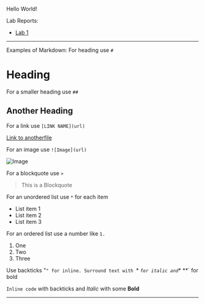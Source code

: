 Hello World!

Lab Reports:
* [Lab 1](https://oowretep.github.io/cse15l-lab-reports/lab1.html)

--- 
Examples of Markdown:
For heading use `#`

# Heading

For a smaller heading use `##`

## Another Heading

For a link use `[LINK NAME](url)`

[Link to anotherfile](https://oowretep.github.io/cse15l-lab-reports/anotherfile.html) 

For an image use `![Image](url)`

![Image](https://www.google.com/search?client=firefox-b-1-d&sca_esv=597555770&q=github+logo&tbm=isch&source=lnms&sa=X&ved=2ahUKEwjTx7fj7tWDAxV1PUQIHe-JARYQ0pQJegQIDhAB&biw=1512&bih=831&dpr=2#imgrc=thYE3r73bm1jUM)

For a blockquote use `>`

 > This is a Blockquote


For an unordered list use `*` for each item

* List item 1
* List item 2
* List item 3


For an ordered list use a number like `1.`

1. One
2. Two
3. Three

Use backticks "`" for inline.
Surround text with `* *` for italic and `** **` for bold

`Inline code` with backticks and *Italic* with some **Bold**

--- 
